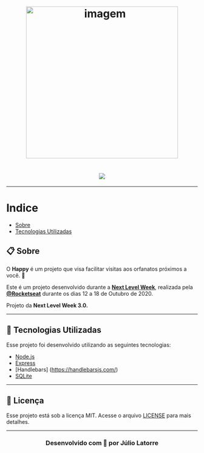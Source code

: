 <h1 align="center">
 <img src="https://i.imgur.com/gqCU6wy.png" alt="imagem" width="400"/>  
</h1>

<h1 align="center">
    <img src="https://imgur.com/rLscVKb.png">
</h1>

---

# Indice
- [Sobre](#-Sobre)
- [Tecnologias Utilizadas](#-Tecnologias-Utilizadas)


## 📋 Sobre

O **Happy** é um projeto que visa facilitar visitas aos orfanatos próximos a você. 💜 

Este é um projeto desenvolvido durante a **[Next Level Week](https://nextlevelweek.com/)**, realizada pela **[@Rocketseat](https://github.com/Rocketseat)** durante os dias 12 a 18 de Outubro de 2020.

Projeto da **Next Level Week 3.0.**

---

## 🚀 Tecnologias Utilizadas
Esse projeto foi desenvolvido utilizando as seguintes tecnologias:

- [Node.js](https://nodejs.org/en/)
- [Express](https://expressjs.com/pt-br/)
- [Handlebars] (https://handlebarsjs.com/)
- [SQLite](https://www.sqlite.org/index.html)

---

## 📝 Licença
Esse projeto está sob a licença MIT. Acesse o arquivo [LICENSE](https://github.com/Juliolatorre/nlw3-discovery-happy/blob/master/LICENSE) para mais detalhes.

---

<h3 align="center"> 
 Desenvolvido com 💜 por Júlio Latorre
</h3>